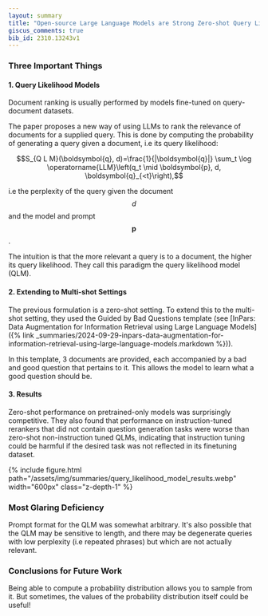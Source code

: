```yaml
---
layout: summary
title: "Open-source Large Language Models are Strong Zero-shot Query Likelihood Models for Document Ranking"
giscus_comments: true
bib_id: 2310.13243v1
---
```


### Three Important Things

#### 1. Query Likelihood Models

Document ranking is usually performed by models fine-tuned on
query-document datasets.

The paper proposes a new way of using LLMs to rank the relevance of documents
for a supplied query. This is done by computing the probability of generating a
query given a document, i.e its query likelihood:

$$S_{Q L M}(\boldsymbol{q}, d)=\frac{1}{|\boldsymbol{q}|} \sum_t \log \operatorname{LLM}\left(q_t \mid \boldsymbol{p}, d, \boldsymbol{q}_{<t}\right),$$

i.e the perplexity of the query given the document $$d$$ and the model and prompt $$\boldsymbol{p}$$.

The intuition is that the more relevant a query is to a document,
the higher its query likelihood. They call this paradigm
the query likelihood model (QLM).

#### 2. Extending to Multi-shot Settings

The previous formulation is a zero-shot setting.
To extend this to the multi-shot setting, they used 
the Guided by Bad Questions template (see 
[InPars: Data Augmentation for Information Retrieval using Large Language Models]({% link _summaries/2024-09-29-inpars-data-augmentation-for-information-retrieval-using-large-language-models.markdown %})). 

In this template, 3 documents are provided, each accompanied by a bad and good
question that pertains to it. This allows the model to learn what a good
question should be.

#### 3. Results

Zero-shot performance on pretrained-only models was surprisingly competitive.
They also found that performance on instruction-tuned rerankers that did not
contain question generation tasks were worse than zero-shot non-instruction
tuned QLMs, indicating that instruction tuning could be harmful if the desired
task was not reflected in its finetuning dataset.

{% include figure.html
    path="/assets/img/summaries/query_likelihood_model_results.webp"
    width="600px"
    class="z-depth-1"
%}

### Most Glaring Deficiency

Prompt format for the QLM was somewhat arbitrary.  It's also possible that the
QLM may be sensitive to length, and there may be degenerate queries with low
perplexity (i.e repeated phrases) but which are not actually relevant.

### Conclusions for Future Work

Being able to compute a probability distribution allows you to sample from it.
But sometimes, the values of the probability distribution itself could be
useful!